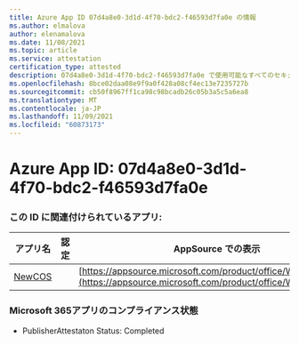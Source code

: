 ```yaml
---
title: Azure App ID 07d4a8e0-3d1d-4f70-bdc2-f46593d7fa0e の情報
ms.author: elmalova
author: elenamalova
ms.date: 11/08/2021
ms.topic: article
ms.service: attestation
certification_type: attested
description: 07d4a8e0-3d1d-4f70-bdc2-f46593d7fa0e で使用可能なすべてのセキュリティおよびコンプライアンス情報。
ms.openlocfilehash: 8bce02daa08e9f9a0f428a08cf4ec13e7235727b
ms.sourcegitcommit: cb50f8967ff1ca98c98bcadb26c05b3a5c5a6ea8
ms.translationtype: MT
ms.contentlocale: ja-JP
ms.lasthandoff: 11/09/2021
ms.locfileid: "60873173"
---
```

# <a name="azure-app-id-07d4a8e0-3d1d-4f70-bdc2-f46593d7fa0e"></a>Azure App ID: 07d4a8e0-3d1d-4f70-bdc2-f46593d7fa0e


### <a name="apps-associated-with-this-id"></a>この ID に関連付けられているアプリ:
| **アプリ名** | **認定** | **AppSource での表示** |
|--------------|---------------|-----------------------|
| [NewCOS](https://docs.microsoft.com/microsoft-365-app-certification/forward/WA200001104) |  | [https://appsource.microsoft.com/product/office/WA200001104](https://appsource.microsoft.com/product/office/WA200001104) |

### <a name="microsoft-365-app-compliance-status"></a>Microsoft 365アプリのコンプライアンス状態
- PublisherAttestaton Status: Completed
